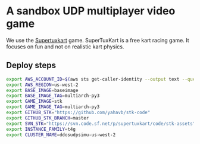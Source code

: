 # A sandbox UDP multiplayer video game 

We use the [Supertuxkart](https://supertuxkart.net/) game. SuperTuxKart is a free kart racing game. It focuses on fun and not on realistic kart physics. 

## Deploy steps

```bash
export AWS_ACCOUNT_ID=$(aws sts get-caller-identity --output text --query Account)
export AWS_REGION=us-west-2
export BASE_IMAGE=baseimage
export BASE_IMAGE_TAG=multiarch-py3
export GAME_IMAGE=stk
export GAME_IMAGE_TAG=multiarch-py3
export GITHUB_STK="https://github.com/yahavb/stk-code"
export GITHUB_STK_BRANCH=master
export SVN_STK="https://svn.code.sf.net/p/supertuxkart/code/stk-assets"
export INSTANCE_FAMILY=t4g
export CLUSTER_NAME=ddosudpsimu-us-west-2
```

